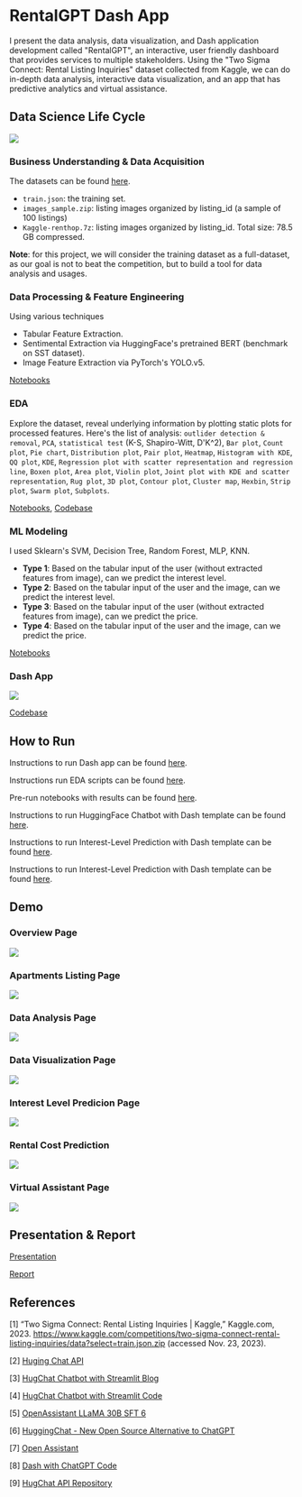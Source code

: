 # RentalGPT Dash App
I present the data analysis, data visualization, and Dash application development called "RentalGPT", an interactive, user friendly dashboard that provides services to multiple stakeholders. Using the "Two Sigma Connect: Rental Listing Inquiries" dataset collected from Kaggle, we can do in-depth data analysis, interactive data visualization, and an app that has predictive analytics and virtual assistance.

## Data Science Life Cycle
![](https://raw.githubusercontent.com/mnguyen0226/rental_gpt_dash/main/dash/assets/photos/data_science_life_cycle.png)

### Business Understanding & Data Acquisition
The datasets can be found [here]((https://www.kaggle.com/competitions/two-sigma-connect-rental-listing-inquiries/data?select=train.json.zip)).
- `train.json`: the training set.
- `images_sample.zip`: listing images organized by listing_id (a sample of 100 listings)
- `Kaggle-renthop.7z`: listing images organized by listing_id. Total size: 78.5 GB compressed.

**Note**: for this project, we will consider the training dataset as a full-dataset, as our goal is not to beat the competition, but to build a tool for data analysis and usages.

### Data Processing & Feature Engineering
Using various techniques
- Tabular Feature Extraction.
- Sentimental Extraction via HuggingFace's pretrained BERT (benchmark on SST dataset).
- Image Feature Extraction via PyTorch's YOLO.v5.

[Notebooks](https://github.com/mnguyen0226/rental_gpt_dash/tree/main/notebooks)

### EDA
Explore the dataset, reveal underlying information by plotting static plots for processed features. Here's the list of analysis: `outlider detection & removal`, `PCA`, `statistical test` (K-S, Shapiro-Witt, D'K^2), `Bar plot`, `Count plot`, `Pie chart`, `Distribution plot`, `Pair plot`, `Heatmap`, `Histogram with KDE`, `QQ plot`, `KDE`, `Regression plot with scatter representation and regression line`, `Boxen plot`, `Area plot`, `Violin plot`, `Joint plot with KDE and scatter representation`, `Rug plot`, `3D plot`, `Contour plot`, `Cluster map`, `Hexbin`, `Strip plot`, `Swarm plot`, `Subplots`.

[Notebooks](https://github.com/mnguyen0226/rental_gpt_dash/tree/main/notebooks), [Codebase](https://github.com/mnguyen0226/rental_gpt_dash/tree/main/eda)

### ML Modeling
I used Sklearn's SVM, Decision Tree, Random Forest, MLP, KNN.
- **Type 1**: Based on the tabular input of the user (without extracted features from image), can we predict the interest level. 
- **Type 2**: Based on the tabular input of the user and the image, can we predict the interest level.
- **Type 3**: Based on the tabular input of the user (without extracted features from image), can we predict the price. 
- **Type 4**: Based on the tabular input of the user and the image, can we predict the price.

[Notebooks](https://github.com/mnguyen0226/rental_gpt_dash/tree/main/notebooks)

### Dash App
![](https://raw.githubusercontent.com/mnguyen0226/rental_gpt_dash/main/dash/assets/photos/rental_gpt_dash_architecture.png)

[Codebase](https://github.com/mnguyen0226/rental_gpt_dash/tree/main/dash)

## How to  Run
Instructions to run Dash app can be found [here](https://github.com/mnguyen0226/rental_gpt_dash/tree/main/dash).

Instructions run EDA scripts can be found [here](https://github.com/mnguyen0226/rental_gpt_dash/tree/main/eda).

Pre-run notebooks with results can be found [here](https://github.com/mnguyen0226/rental_gpt_dash/tree/main/notebooks).

Instructions to run HuggingFace Chatbot with Dash template can be found [here](https://github.com/mnguyen0226/rental_gpt_dash/tree/main/experimentation/dash_llama_chatbot).

Instructions to run Interest-Level Prediction with Dash template can be found [here](https://github.com/mnguyen0226/rental_gpt_dash/tree/main/experimentation/interest_level_prediction_with_images).

Instructions to run Interest-Level Prediction with Dash template can be found [here](https://github.com/mnguyen0226/rental_gpt_dash/tree/main/experimentation/streamlit_llama_chatbot).

## Demo
### Overview Page
![](https://raw.githubusercontent.com/mnguyen0226/rental_gpt_dash/main/dash/assets/photos/overview_page.png)

### Apartments Listing Page
![](https://raw.githubusercontent.com/mnguyen0226/rental_gpt_dash/main/dash/assets/photos/apartments_listing_page.png)

### Data Analysis Page
![](https://raw.githubusercontent.com/mnguyen0226/rental_gpt_dash/main/dash/assets/photos/data_analysis_page.png)

### Data Visualization Page
![](https://raw.githubusercontent.com/mnguyen0226/rental_gpt_dash/main/dash/assets/photos/data_visualization_page.png)

### Interest Level Predicion Page
![](https://raw.githubusercontent.com/mnguyen0226/rental_gpt_dash/main/dash/assets/photos/interest_level_prediction_page.png)

### Rental Cost Prediction
![](https://raw.githubusercontent.com/mnguyen0226/rental_gpt_dash/main/dash/assets/photos/rental_cost_prediction_page.png)

### Virtual Assistant Page
![](https://raw.githubusercontent.com/mnguyen0226/rental_gpt_dash/main/dash/assets/photos/virtual_assistant_page.png)

## Presentation & Report
[Presentation]()

[Report]()

## References
[1] “Two Sigma Connect: Rental Listing Inquiries | Kaggle,” Kaggle.com, 2023. https://www.kaggle.com/competitions/two-sigma-connect-rental-listing-inquiries/data?select=train.json.zip (accessed Nov. 23, 2023).

‌[2] [Huging Chat API](https://github.com/Soulter/hugging-chat-api)

[3] [HugChat Chatbot with Streamlit Blog](https://blog.streamlit.io/how-to-build-an-llm-powered-chatbot-with-streamlit/)

[4] [HugChat Chatbot with Streamlit Code](https://github.com/dataprofessor/hugchat/blob/master/app_v3.py)

[5] [OpenAssistant LLaMA 30B SFT 6](https://huggingface.co/OpenAssistant/oasst-sft-6-llama-30b-xor)

[6] [HuggingChat - New Open Source Alternative to ChatGPT](https://www.youtube.com/watch?v=7QChacb3-00)

[7] [Open Assistant](https://open-assistant.io/)

[8] [Dash with ChatGPT Code](https://github.com/plotly/dash-sample-apps/blob/main/apps/dash-gpt3-chatbot/app.py)

[9] [HugChat API Repository](https://github.com/Soulter/hugging-chat-api/tree/master)